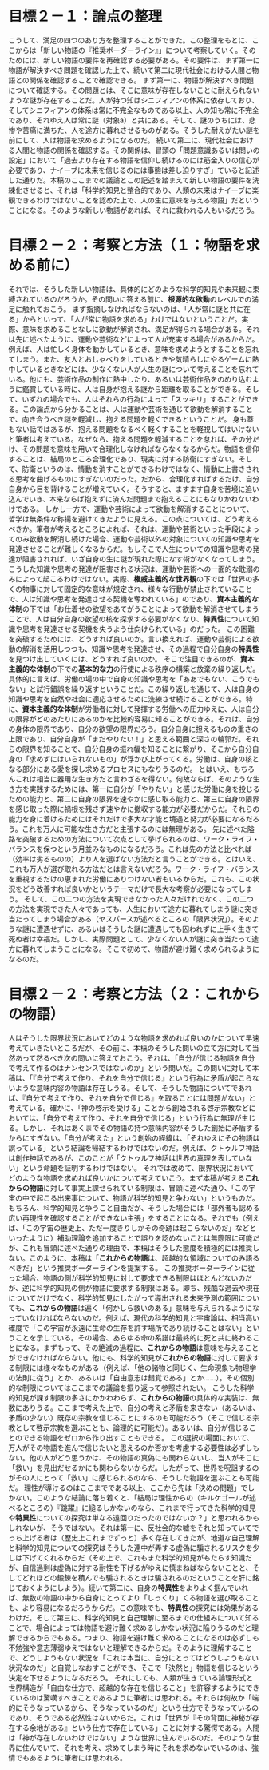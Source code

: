# 目標２－１：論点の整理

こうして、満足の四つのあり方を整理することができた。この整理をもとに、ここからは「新しい物語の『推奨ボーダーライン』」について考察していく。そのためには、新しい物語の要件を再確認する必要がある。その要件は、まず第一に物語が解決すべき問題を確認した上で、続いて第二に現代社会における人間と物語との関係を確認することで確認できる。
まず第一に、物語が解決すべき問題について確認する。その問題とは、そこに意味が存在しないことに耐えられないような謎が存在することだ。人が持つ知はシニフィアンの体系に依存しており、そしてシニフィアンの体系は常に不完全なものである以上、人の知も常に不完全であり、それゆえ人は常に謎（対象a）と共にある。そして、謎のうちには、悲惨や苦痛に満ちた、人を途方に暮れさせるものがある。そうした耐えがたい謎を前にして、人は物語を求めるようになるのだ。
続いて第二に、現代社会における人間と物語の関係を確認する。その関係は、冒頭の「問題意識あるいは問いの設定」において「過去より存在する物語を信仰し続けるのには筋金入りの信心が必要であり、ナイーブに未来を信じるのには事態は差し迫りすぎ」ていると記述した通りだ。本稿のここまでの議論とこの記述を踏まえて新しい物語の要件を洗練化させると、それは「科学的知見と整合的であり、人類の未来はナイーブに楽観できるわけではないことを認めた上で、人の生に意味を与える物語」だということになる。そのような新しい物語があれば、それに救われる人もいるだろう。

# 目標２－２：考察と方法（１：物語を求める前に）

それでは、そうした新しい物語は、具体的にどのような科学的知見や未来観に束縛されているのだろうか。その問いに答える前に、**根源的な欲動**のレベルでの満足に触れておこう。
まず指摘しなければならないのは、「人が常に謎と共に在る」からといって、「人が常に物語を求める」わけではないということだ。実際、意味を求めることなしに欲動が解消され、満足が得られる場合がある。それは先に述べたように、運動や芸術などによって人が充実する場合があるからだ。例えば、人は忙しく身体を動かしているとき、意味を求めようとすることを忘れてしまう。また、友人とおしゃべりをしているときや気晴らしにやるゲームに熱中しているときなどには、少なくない人が人生の謎について考えることを忘れている。他にも、芸術作品の制作に熱中したり、あるいは芸術作品をのめり込むように鑑賞している時に、人は自身が抱える謎から距離を取ることができる。そして、いずれの場合でも、人はそれらの行為によって「スッキリ」することができる。この論点から分かることは、人は運動や芸術を通じて欲動を解消することで、向き合うべき謎を軽減し、抱える問題を軽くできるということだ。
身も蓋もない話ではあるが、抱える問題をなるべく軽くすることを軽視してはいけないと筆者は考えている。なぜなら、抱える問題を軽減することを怠れば、その分だけ、その問題を意味を用いて合理化しなければならなくなるからだ。物語を信仰することは、結局のところ合理化であり、現実に対する防衛にすぎない。そして、防衛というのは、情動を消すことができるわけではなく、情動に上書きされる思考を曲げるものにすぎないのだった。だから、合理化すればするだけ、自分自身から目を背けることが増えていく。そうすると、ますます自身を苦境に追い込んでいき、本来ならば抱えずに済んだ問題まで抱えることにもなりかねないわけである。
しかし一方で、運動や芸術によって欲動を解消することについて、哲学は無条件な称揚を避けてきたように見える。この点については、どう考えるべきか。筆者が考えるところによれば、それは、運動や芸術といった手段によってのみ欲動を解消し続けた場合、運動や芸術以外の対象についての知識や思考を発達させることが難しくなるからだ。もしそこで人生についての知識や思考の発達が阻害されれば、いざ自身の生に謎が現れた際になす術がなくなってしまう。
こうした知識や思考の発達が阻害される状況は、運動や芸術への一面的な耽溺のみによって起こるわけではない。実際、**権威主義的な世界観**の下では「世界の多くの物事に対して固定的な意味が規定され、様々な行動が禁止されていることで、人は知識や思考を発達させる契機を奪われている」のであり、**資本主義的な体制**の下では「お仕着せの欲望をあてがうことによって欲動を解消させてしまうことで、人は自分自身の欲望の核を探求する必要がなくなり、**特異性**について知識や思考を発達させる契機を失うよう仕向けられている」のだった。
この困難を突破するためには、どうすれば良いのか。言い換えれば、運動や芸術による欲動の解消を活用しつつも、知識や思考を発達させ、その過程で自分自身の**特異性**を見つけ出していくには、どうすれば良いのか。
そこで注目できるのが、**資本主義的な体制**の下での**基本的な力**の行使による秩序の構築と放棄の繰り返しだ。具体的に言えば、労働の場の中で自身の知識や思考を「ああでもない、こうでもない」と試行錯誤を繰り返すということだ。この繰り返しを通じて、人は自身の知識や思考を自然や社会に適応させるために洗練させ続けることができる。特に、**資本主義的な体制**が労働者に対して発揮する労働への圧力ゆえに、人は自分の限界がどのあたりにあるのかを比較的容易に知ることができる。それは、自分の身体の限界であり、自分の欲望の限界だろう。自分自身に担えるものの重さの上限であり、自分自身が「まだやりたい！」と思える範囲と深さの輪郭だ。それらの限界を知ることで、自分自身の振れ幅を知ることに繋がり、そこから自分自身の「求めずにはいられないもの」が浮かび上がってくる。労働は、自身の核となる部分にある愛を探し求めるプロセスにもなりうるのだ。
とはいえ、もちろんこれは相当に器用な生き方だと言わざるを得ない。何故ならば、そのような生き方を実践するためには、第一に自分が「やりたい」と感じた労働に身を投じるための能力と、第二に自身の限界を速やかに感じ取る能力と、第三に自身の限界を感じ取った際に禍根を残さず速やかに撤収する能力が必要だからだ。それらの能力を身に着けるためにはそれだけで多大な才能と境遇と努力が必要になるだろう。これを万人に可能な生き方だと主張するのには無理がある。
先に述べた隘路を突破するための方法について次点として挙げられるのは、ワーク・ライフ・バランスを保つという月並みなものになるだろう。これは先の方法と比べれば（効率は劣るものの）より人を選ばない方法だと言うことができる。とはいえ、これも万人が選び取れる方法だとは言えないだろう。ワーク・ライフ・バランスを重視するだけの恵まれた労働にありつけない者もいるからだ。これも、この状況をどう改善すれば良いかというテーマだけで長大な考察が必要になってしまう。
そして、この二つの方法を実現できなかった人々だけれでなく、この二つの方法を実現できた人々であっても、人生において途方に暮れてしまう謎に突き当たってしまう場合がある（ヤスパースが述べるところの「限界状況」）。そのような謎に遭遇せずに、あるいはそうした謎に遭遇しても囚われずに上手く生きて死ぬ者は幸福だ。しかし、実際問題として、少なくない人が謎に突き当たって途方に暮れてしまうことになる。そこで初めて、物語が避け難く求められるようになるのだ。

# 目標２－２：考察と方法（２：これからの物語）

人はそうした限界状況においてどのような物語を求めれば良いのかについて早速考えていきたいところだが、その前に、本稿のそうした問いの立て方に対して当然あって然るべき次の問いに答えておこう。それは、「自分が信じる物語を自分で考えて作るのはナンセンスではないのか」という問いだ。この問いに対して本稿は、「『自分で考えて作り、それを自分で信じる』という行為に矛盾が起こらないような意味内容の物語は存在しうる。そして、そうした物語についてであれば、『自分で考えて作り、それを自分で信じる』を取ることには問題がない」と考えている。確かに、「神の啓示を受ける」ことから創始される啓示宗教などにおいては、「自分で考えて作り、それを自分で信じる」という行為に無理が生じる。しかし、それはあくまでその物語の持つ意味内容がそうした創始に矛盾するからにすぎない。「自分が考えた」という創始の経緯は、「それゆえにその物語は誤っている」という結論を帰結するわけではないのだ。例えば、クトゥルフ神話は創作神話であるが、このことが「クトゥルフ神話は世界の真理を表していない」という命題を証明するわけではない。
それでは改めて、限界状況においてどのような物語を求めれば良いかについて考えていこう。まず本稿が考える**これからの物語**に対して事実上課せられている制限は、冒頭に述べた通り、「この宇宙の中で起こる出来事について、物語が科学的知見と争わない」というものだ。もちろん、科学的知見と争うこと自由だが、そうした場合には「部外者も認める広い再現性を確認することができない主張」をすることになる。それでも（例えば、「この宇宙の歴史上、ただ一度きりしかその奇跡は起こらないのだ」などといったように）補助理論を追加することで誤りを認めないことは無際限に可能だが、これも冒頭に述べた通りの理由で、本稿はそうした態度を積極的には推奨しない。このように、本稿は「**これからの物語**は、超越的な領域についてのみ語るべきだ」という推奨ボーダーラインを提案する。
この推奨ボーダーラインに従った場合、物語の側が科学的知見に対して要求できる制限はほとんどないのだが、逆に科学的知見の側が物語に要求する制限はある。即ち、残酷な過去や現在についてだけでなく、科学的知見にしたがって導出される未来予測の範囲についても、**これからの物語**は遍く「何かしら救いのある」意味を与えられるようになっていなければならないのだ。例えば、現代の科学的知見と宇宙論は、相当高い確度で「この宇宙が永遠に生命の生存を許す場所であり続けることはない」ということを示している。その場合、あらゆる命の系譜は最終的に死と共に終わることになる。まずもって、その絶滅の過程に、**これからの物語**は意味を与えることができなければならない。他にも、科学的知見が**これからの物語**に対して要求する制限には様々なものがある（例えば、「他の諸物と同じく、生命現象も物理学の法則に従う」とか、あるいは「自由意志は錯覚である」とか……）。その個別的な制限についてはここまでの議論を振り返って参照されたい。
こうした科学的知見が課す制限の多さにかかわわらず、**これからの物語**の具体的な実装は、無数にありうる。ここまで考えた上で、自分の考えと矛盾を来さない（あるいは、矛盾の少ない）既存の宗教を信じることにするのも可能だろう（そこで信じる宗教として啓示宗教を選ぶことも、論理的に可能だ）。あるいは、自分が信じることのできる物語をゼロから作り出すこともできる。
この選択の場面において、万人がその物語を進んで信じたいと思えるのか否かを考慮する必要性は必ずしもない。他の人がどう思うかは、その物語の真偽にも関わらないし、当人がそこに「救い」を見出だせるかにも関わらないからだ。したがって、世界を呪詛するのがその人にとって「救い」に感じられるのなら、そうした物語を選ぶことも可能だ。
理性が導けるのはここまでである以上、ここから先は「決めの問題」でしかない。このような結論に落ち着くと、「結局は理性からの（キルケゴールが述べるところの）『跳躍』に縋るしかないのなら、これまで行ってきた科学的知見や**特異性**についての探究は単なる遠回りだったのではないか？」と思われるかもしれないが、そうではない。それは第一に、反社会的な嘘をそれと知っていてでっち上げる者は（歴史上これまでずっと）多く存在してきたが、地道な自己理解と科学的知見についての探究はそうした連中が弄する虚偽に騙されるリスクを少しは下げてくれるからだ（その上で、これもまた科学的知見がもたらす知識だが、自信過剰は虚偽に対する耐性を下げるがゆえに慎まねばならないことと、そしてどれほどの鍛錬を積んでも騙されるときは騙されるのだということを肝に銘じておくようにしよう）。続いて第二に、自身の**特異性**をよりよく掴んでいれば、無数の物語の中から自身にとってより「しっくり」くる物語を選び取ることも、より容易になるだろうからだ。この意味でも、**特異性**の探究には効果があるわけだ。そして第三に、科学的知見と自己理解に至るまでの仕組みについて知ることで、場合によっては物語を避け難く求めるしかない状況に陥りうるのだと理解できるからでもある。つまり、物語を避け難く求めることになるのは必ずしも不勉強や意志薄弱ゆえではないと理解できるからだ。そのように理解することで、どうしようもない状況を「これは本当に、自分にとってはどうしようもない状況なのだ」と自覚しなおすことができ、そこで「決然と」物語を信じるという決定を下せるようになるだろう。
それにしても、人類が生きている論理形式と世界構造が「自由な仕方で、超越的な存在を信じること」を許容するようにできているのは驚嘆すべきことであるように筆者には思われる。それらは何故か「端的にそうなっているから、そうなっているのだ」という仕方でそうなっているのであり、そうである必然性はないからだ。これは「世界が『その背面に神秘が存在する余地がある』という仕方で存在している」ことに対する驚愕である。人間は「神が存在しないわけではない」ような世界に住んでいるのだ。そのような世界に住んでいて、それを考え、求めてしまう時にそれを求めないでいるのは、強情でもあるように筆者には思われる。
